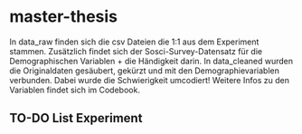 # master-thesis
In data_raw finden sich die csv Dateien die 1:1 aus dem Experiment stammen. Zusätzlich findet sich der Sosci-Survey-Datensatz für die Demographischen Variablen + die Händigkeit darin.
In data_cleaned wurden die Originaldaten gesäubert, gekürzt und mit den Demographievariablen verbunden. Dabei wurde die Schwierigkeit umcodiert! 
Weitere Infos zu den Variablen findet sich im Codebook.


## TO-DO List Experiment

